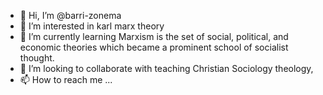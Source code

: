 - 👋 Hi, I’m @barri-zonema
- 👀 I’m interested in karl marx theory
- 🌱 I’m currently learning Marxism is the set of social, political, and economic theories which became a prominent school of socialist thought.
- 💞️ I’m looking to collaborate with teaching Christian Sociology theology,
- 📫 How to reach me ...

<!---
barri-zonema/barri-zonema is a ✨ special ✨ repository because its `README.md` (this file) appears on your GitHub profile.
You can click the Preview link to take a look at your changes.
--->

